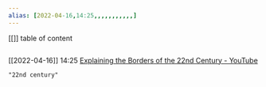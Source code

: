 ```yaml
---
alias: [2022-04-16,14:25,,,,,,,,,,,]
---
```

[[]]
table of content
```toc
```

[[2022-04-16]] 14:25
[Explaining the Borders of the 22nd Century - YouTube](https://www.youtube.com/watch?v=N3rgdTr71Qg)
```query
"22nd century"
```